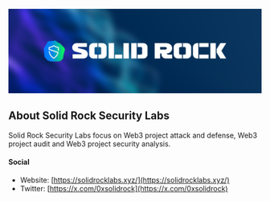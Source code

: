 
[![solid](https://github.com/solid-rock-security/.github/blob/main/1500x500.jpeg)](https://solidrocklabs.xyz/)


## About Solid Rock Security Labs

Solid Rock Security Labs focus on Web3 project attack and defense, Web3 project audit and Web3 project security analysis.


#### Social

* Website: [https://solidrocklabs.xyz/](https://solidrocklabs.xyz/)
* Twitter: [https://x.com/0xsolidrock](https://x.com/0xsolidrock)
